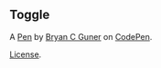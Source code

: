Toggle
------


A [Pen](https://codepen.io/bgoonz/pen/XWegNbe) by [Bryan C Guner](https://codepen.io/bgoonz) on [CodePen](https://codepen.io).

[License](https://codepen.io/bgoonz/pen/XWegNbe/license).